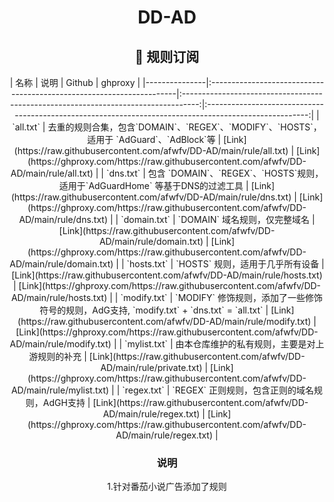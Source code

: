 <div align="center">
<h1>DD-AD</h1>
<h2 id="c">🎯 规则订阅</h2>
| 名称            | 说明                                                                   |                                       Github                                       |                                                ghproxy                                                 |
|---------------|:---------------------------------------------------------------------|:----------------------------------------------------------------------------------:|:------------------------------------------------------------------------------------------------------:|
| `all.txt`     | 去重的规则合集，包含`DOMAIN`、`REGEX`、`MODIFY`、`HOSTS`，适用于 `AdGuard`、`AdBlock`等 |  [Link](https://raw.githubusercontent.com/afwfv/DD-AD/main/rule/all.txt)   |  [Link](https://ghproxy.com/https://raw.githubusercontent.com/afwfv/DD-AD/main/rule/all.txt)   |
| `dns.txt`     | 包含 `DOMAIN`、`REGEX`、`HOSTS`规则，适用于`AdGuardHome` 等基于DNS的过滤工具           |  [Link](https://raw.githubusercontent.com/afwfv/DD-AD/main/rule/dns.txt)   |  [Link](https://ghproxy.com/https://raw.githubusercontent.com/afwfv/DD-AD/main/rule/dns.txt)   |
| `domain.txt`  | `DOMAIN` 域名规则，仅完整域名                                                 | [Link](https://raw.githubusercontent.com/afwfv/DD-AD/main/rule/domain.txt) | [Link](https://ghproxy.com/https://raw.githubusercontent.com/afwfv/DD-AD/main/rule/domain.txt) |
| `hosts.txt`   | `HOSTS` 规则，适用于几乎所有设备                                             | [Link](https://raw.githubusercontent.com/afwfv/DD-AD/main/rule/hosts.txt)  | [Link](https://ghproxy.com/https://raw.githubusercontent.com/afwfv/DD-AD/main/rule/hosts.txt)  |
| `modify.txt`  | `MODIFY` 修饰规则，添加了一些修饰符号的规则，AdG支持, `modify.txt` + `dns.txt` = `all.txt`                | [Link](https://raw.githubusercontent.com/afwfv/DD-AD/main/rule/modify.txt) | [Link](https://ghproxy.com/https://raw.githubusercontent.com/afwfv/DD-AD/main/rule/modify.txt) |
| `mylist.txt` | 由本仓库维护的私有规则，主要是对上游规则的补充                                              | [Link](https://raw.githubusercontent.com/afwfv/DD-AD/main/rule/private.txt) | [Link](https://ghproxy.com/https://raw.githubusercontent.com/afwfv/DD-AD/main/rule/mylist.txt) |
| `regex.txt`   | `REGEX` 正则规则，包含正则的域名规则，AdGH支持                                                 | [Link](https://raw.githubusercontent.com/afwfv/DD-AD/main/rule/regex.txt) | [Link](https://ghproxy.com/https://raw.githubusercontent.com/afwfv/DD-AD/main/rule/regex.txt) |
<h3>说明</h3>
<p>1.针对番茄小说广告添加了规则</p>